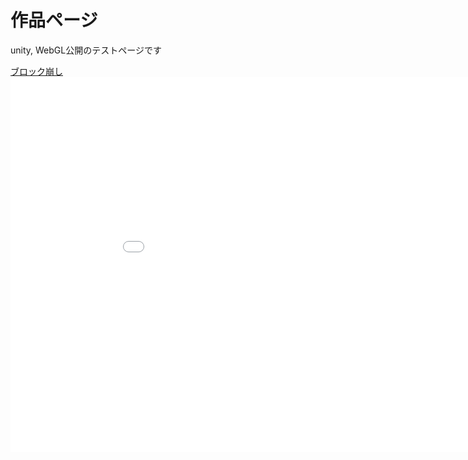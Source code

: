 <html lang="ja">
    <head>
        <meta charset="utf8">
        <link rel="stylesheet" href="style.css">
    </head>
    <body>
        <h1>作品ページ</h1>
        <p>unity, WebGL公開のテストページです</p>
        <a href="./practice1/index.html">ブロック崩し</a>
        <!-- <iframe width="幅の数値" height="高さの数値" src="WebGLプレイヤーを公開しているURL" frameborder="0" allowfullscreen></iframe> -->
        <div class="webgl">
            <iframe 
            loading="lazy" 
            width="960px" 
            height="600px" 
            src="./practice1/index.html" 
            scrolling="no" 
            frameborder="0" 
            allowfullscreen></iframe>
        </div>
    </body>
</html>

